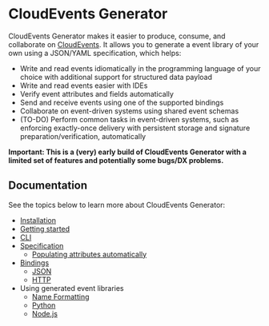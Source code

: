 # CloudEvents Generator

CloudEvents Generator makes it easier to produce, consume, and collaborate
on [CloudEvents](https://cloudevents.io/). It allows you to
generate a event library of your own using a JSON/YAML specification, which
helps:

* Write and read events idiomatically in the programming language of
your choice with additional support for structured data payload
* Write and read events easier with IDEs
* Verify event attributes and fields automatically
* Send and receive events using one of the supported bindings
* Collaborate on event-driven systems using shared event schemas
* (TO-DO) Perform common tasks in event-driven systems, such as enforcing
exactly-once delivery with persistent storage and signature
preparation/verification, automatically

**Important: This is a (very) early build of CloudEvents Generator with a
limited set of features and potentially some bugs/DX problems.**

## Documentation

See the topics below to learn more about CloudEvents Generator:

* [Installation](/cloud-events-generator/install)
* [Getting started](/cloud-events-generator/getting_started)
* [CLI](/cloud-events-generator/cli)
* [Specification](/cloud-events-generator/specs)
    * [Populating attributes automatically](/cloud-events-generator/auto)
* [Bindings](/cloud-events-generator/bindings/overview)
    * [JSON](/cloud-events-generator/bindings/overview#JSON)
    * [HTTP](/cloud-events-generator/bindings/overview#HTTP)
* Using generated event libraries
    * [Name Formatting](/cloud-events-generator/usages/name)
    * [Python](/cloud-events-generator/usages/python)
    * [Node.js](/cloud-events-generator/usages/nodejs)
